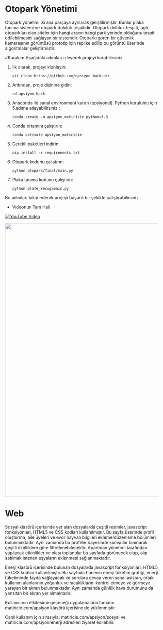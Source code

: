 # Otopark Yönetimi
Otopark yönetimi iki ana parçaya ayrılarak geliştilirmiştir. Bunlar plaka tanıma sistemi ve otopark doluluk tespitidir. Otopark doluluk tespiti, açık otoparkları olan siteler için hangi aracın hangi park yerinde olduğunu tespit edilebilmesini sağlayan bir sistemdir. Otoparkı gören bir güvenlik kamerasının görüntüsü prototip için replike edilip bu görüntü üzerinde algoritmalar geliştirmiştir. 

#Kurulum
Aşağıdaki adımları izleyerek projeyi kurabilirsiniz:

1. İlk olarak, projeyi klonlayın:
    ```
    git clone https://github.com/apsiyon_hack.git
    ```

2. Ardından, proje dizinine gidin:
    ```
    cd apsiyon_hack
    ```

3. Anaconda ile sanal environment kurun (opsiyonel). Python kurulumu için 5.adıma atlayabilirsiniz :
    ```
    conda create -n apsiyon_matiricie python=3.8 
    ```

4. Conda ortamını çalıştırın:
    ```
    conda activate apsiyon_matiricie
    ```
5. Gerekli paketleri indirin:
    ```
    pip install -r requirements.txt
    ```
5. Otopark kodunu çalıştırın:
    ```
    python otopark/final/main.py
    ```
6. Plaka tanıma kodunu çalıştırın:
    ```
    python plate_recog\main.py
    ```   

Bu adımları takip ederek projeyi başarılı bir şekilde çalıştırabilirsiniz.

- Videonun Tam Hali

[![YouTube Video](https://img.youtube.com/vi/BUE-WcS3bdg/0.jpg)](https://www.youtube.com/watch?v=BUE-WcS3bdg)

<img align=center width=900 src="tanitim.gif" />

# Web
Sosyal klasörü içerisinde yer alan dosyalarda çeşitli resimler, javascript fonksiyonları, HTML5 ve CSS kodları kullanılmıştır. Bu sayfa üzerinde profil oluşturma, aile üyeleri ve evcil hayvan bilgileri ekleme/düzenleme bölümleri bulunmaktadır. Aynı zamanda bu profiller sayesinde komşular tanınarak çeşitli özelliklere göre filtrelenebilecektir. Apartman yönetimi tarafından yapılacak etkinlikler ve olası toplantılar bu sayfada görünecek olup, alıp satılmak istenen eşyaların eklenmesi sağlanmaktadır.

Enerji klasörü içerisinde bulunan dosyalarda javascript fonksiyonları, HTML5 ve CSS kodları kullanılmıştır. Bu sayfada hanenin enerji tüketim grafiği, enerji tüketiminde fayda sağlayacak ve sorulara cevap veren sanal asistan, ortak kullanım alanlarının yoğunluk ve sıcaklıklarını kontrol etmeye ve görmeye yarayan bir ekran bulunmaktadır. Aynı zamanda günlük hava durumunu da yansıtan bir ekran yer almaktadır.

Kullanıcının etkileşime geçeceği uygulamaların tamamı matiricie.com/apsiyon klasörü içerisine de yüklenmiştir.

Canlı kullanım için sırasıyla; matiricie.com/apsiyon/sosyal ve matiricie.com/apsiyon/enerji adresleri ziyaret edilebilir.
